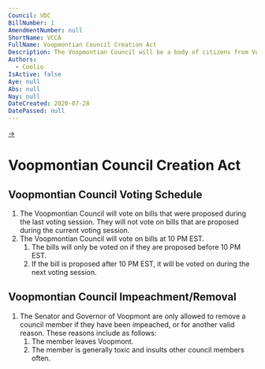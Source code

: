 ```yaml
---
Council: VDC
BillNumber: 1
AmendmentNumber: null
ShortName: VCCA
FullName: Voopmontian Council Creation Act
Description: The Voopmontian Council will be a body of citizens from Voopmont that have the ability to create district policies that will be voted on by the council. This policy marks the creation of the Voopmontian Council, and the rules that come with it.
Authors:
  - Coolio
IsActive: false
Aye: null
Abs: null
Nay: null
DateCreated: 2020-07-28
DatePassed: null
---
```


[→](002)

# Voopmontian Council Creation Act

## Voopmontian Council Voting Schedule

1. The Voopmontian Council will vote on bills that were proposed during the last voting session. They will not vote on bills that are proposed during the current voting session.
2. The Voopmontian Council will vote on bills at 10 PM EST.
   1. The bills will only be voted on if they are proposed before 10 PM EST.
   2. If the bill is proposed after 10 PM EST, it will be voted on during the next voting session.

## Voopmontian Council Impeachment/Removal

1. The Senator and Governor of Voopmont are only allowed to remove a council member if they have been impeached, or for another valid reason. These reasons include as follows:
    1. The member leaves Voopmont.
    2. The member is generally toxic and insults other council members often.